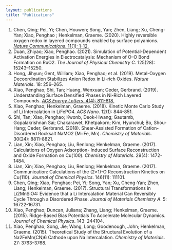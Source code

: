 ```yaml
---
layout: publications
title: "Publications"
---
```


1. Chen, Qing; Pei, Yi; Chen, Houwen; Song, Yan; Zhen, Liang; Xu, Cheng-Yan; Xiao, Penghao ; Henkelman, Graeme. (2020). Highly reversible oxygen redox in layered compounds enabled by surface polyanions. [<em>Nature Communications</em>. 11(1): 1-12.](https://www.nature.com/articles/s41467-020-17126-3)
2. Duan, Zhiyao; Xiao, Penghao. (2021). Simulation of Potential-Dependent Activation Energies in Electrocatalysis: Mechanism of O–O Bond Formation on RuO2. <em>The Journal of Physical Chemistry C</em>. 125(28): 15243–15250.
3. Hong, Jihyun; Gent, William; Xiao, Penghao; et al. (2019). Metal-Oxygen Decoordination Stabilizes Anion Redox in Li-rich Oxides. <em>Nature Materials</em>. 18: 256–265.
4. Xiao, Penghao; Shi, Tan; Huang, Wenxuan; Ceder, Gerbrand. (2019). Understanding Surface Densified Phases in Ni-Rich Layered Compounds. [<em>ACS Energy Letters</em>. 4(4): 811-818.](https://pubs.acs.org/doi/10.1021/acsenergylett.9b00122)
5. Xiao, Penghao; Henkelman, Graeme. (2018). Kinetic Monte Carlo Study of Li Intercalation in LiFePO4. <em>ACS Nano</em>. 12(1): 844-851.
6. Shi, Tan; Xiao, Penghao; Kwonb, Deok-Hwang; Gautamb, Gopalakrishnan Sai; Chakarawet, Khetpakorn; Kim, Hyunchul; Bo, Shou-Hang; Ceder, Gerbrand. (2018). Shear-Assisted Formation of Cation-Disordered Rocksalt NaMO2 (M=Fe, Mn). <em>Chemistry of Materials</em>. 30(24): 8811-8821.
7. Lian, Xin; Xiao, Penghao; Liu, Renlong; Henkelman, Graeme. (2017). Calculations of Oxygen Adsorption- Induced Surface Reconstruction and Oxide Formation on Cu(100). <em>Chemistry of Materials</em>. 29(4): 1472-1484.
8. Lian, Xin; Xiao, Penghao; Liu, Renlong; Henkelman, Graeme. (2017). Communication: Calculations of the (2×1)-O Reconstruction Kinetics on Cu(110). <em>Journal of Chemical Physics</em>. 146(11): 111101.
9. Chen, Qing; Xiao, Penghao; Pei, Yi; Song, Yan; Xu, Cheng-Yan; Zhen, Liang; Henkelman, Graeme. (2017). Structural Transformations in Li2MnSiO4: Evidence that a Li Intercalation Material Can Reversibly Cycle Through a Disordered Phase. <em>Journal of Materials Chemistry A</em>. 5: 16722-16731.
10. Xiao, Penghao; Duncan, Juliana; Zhang, Liang; Henkelman, Graeme. (2015). Ridge-Based Bias Potentials To Accelerate Molecular Dynamics. <em>Journal of Chemical Physics</em>. 143: 244104.
11. Xiao, Penghao; Song, Jie; Wang, Long; Goodenough, John; Henkelman, Graeme. (2015). Theoretical Study of the Structural Evolution of a Na2FeMn(CN)6 Cathode upon Na Intercalation. <em>Chemistry of Materials</em>. 27: 3763–3768.

